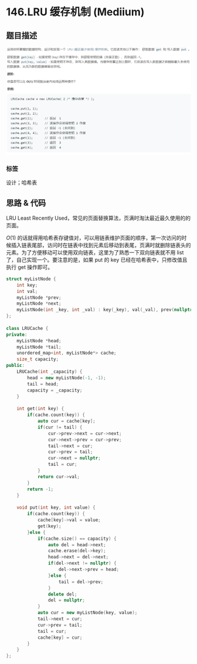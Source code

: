 # 146.LRU 缓存机制 (Mediium)

## 题目描述

![](146.png)

### 标签

设计；哈希表

## 思路 & 代码

LRU Least Recently Used，常见的页面替换算法，页满时淘汰最近最久使用的的页面。

$O(1)$ 的话就得用哈希表存键值对，可以用链表维护页面的顺序，第一次访问的时候插入链表尾部，访问时在链表中找到元素后移动到表尾，页满时就删除链表头的元素。为了方便移动可以使用双向链表，这里为了熟悉一下双向链表就不用 list 了，自己实现一个。要注意的是，如果 put 的 key 已经在哈希表中，只修改值且执行 get 操作即可。

```c++ tab="双向链表+哈希表"
struct myListNode {
    int key;
    int val;
    myListNode *prev;
    myListNode *next;
    myListNode(int _key, int _val) : key(_key), val(_val), prev(nullptr), next(nullptr) {}
};

class LRUCache {
private:
    myListNode *head;
    myListNode *tail;
    unordered_map<int, myListNode*> cache;
    size_t capacity;
public:
    LRUCache(int _capacity) {
        head = new myListNode(-1, -1);
        tail = head;
        capacity = _capacity;
    }
    
    int get(int key) {
        if(cache.count(key)) {
            auto cur = cache[key];
            if(cur != tail) {
                cur->prev->next = cur->next;
                cur->next->prev = cur->prev;
                tail->next = cur;
                cur->prev = tail;
                cur->next = nullptr;
                tail = cur;
            }
            return cur->val;
        }
        return -1;
    }
    
    void put(int key, int value) {
        if(cache.count(key)) {
            cache[key]->val = value;
            get(key);
        }else {
            if(cache.size() == capacity) {
                auto del = head->next;
                cache.erase(del->key);
                head->next = del->next;
                if(del->next != nullptr) {
                    del->next->prev = head;
                }else {
                    tail = del->prev;
                }
                delete del;
                del = nullptr;
            }
            auto cur = new myListNode(key, value);
            tail->next = cur;
            cur->prev = tail;
            tail = cur;
            cache[key] = cur;
        }
    }
};
```
